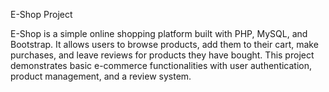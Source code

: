 E-Shop Project

E-Shop is a simple online shopping platform built with PHP, MySQL, and Bootstrap. It allows users to browse products, add them to their cart, make purchases, and leave reviews for products they have bought. This project demonstrates basic e-commerce functionalities with user authentication, product management, and a review system.
